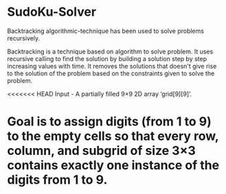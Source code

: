 # SudoKu-Solver
Backtracking algorithmic-technique has been used to solve problems recursively.

Backtracking is a technique based on algorithm to solve problem. It uses recursive calling to find the solution by building a solution step by step increasing values with time. It removes the solutions that doesn't give rise to the solution of the problem based on the constraints given to solve the problem.

<<<<<<< HEAD
 Input - A partially filled 9×9 2D array ‘grid[9][9]’.

 Goal is to assign digits (from 1 to 9) to the empty cells so that every row, column, and subgrid of size 3×3 contains exactly one instance of the digits from 1 to 9.
=======

